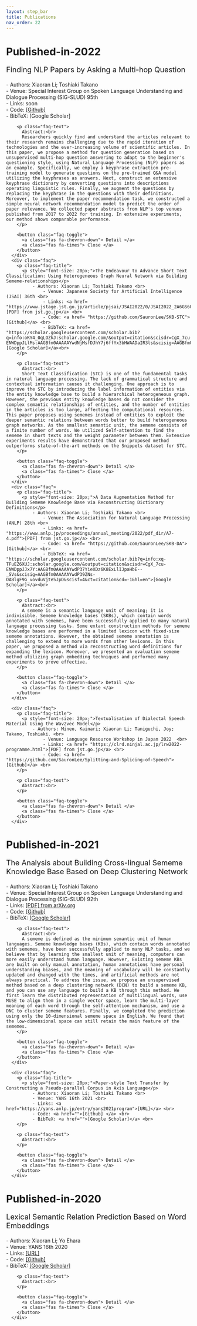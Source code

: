 ```yaml
---
layout: step_bar
title: Publications
nav_order: 22
---
```


# Published-in-2022


<div class="faq-container">
      <div class="faq">
        <p class="faq-title">
          <p style="font-size: 20px;">Finding NLP Papers by Asking a Multi-hop Question</p>
              - Authors: Xiaoran Li; Toshiaki Takano <br>
              - Venue: Special Interest Group on Spoken Language Understanding and Dialogue Processing (SIG-SLUD) 95th <br>
              - Links: soon <br>
              - Code: <a href="https://github.com/SauronLee/Finding-NLP-Papers">[Github] </a> <br>
              - BibTeX: [Google Scholar] <br>
        </p>

        <p class="faq-text">
          Abstract:<br>
          Researchers quickly find and understand the articles relevant to their research remains challenging due to the rapid iteration of technologies and the ever-increasing volume of scientific articles. In this paper, we propose a method for question generation based on unsupervised multi-hop question answering to adapt to the beginner's questioning style, using Natural Language Processing (NLP) papers as an example. Specifically, we employ a keyphrase extraction pre-training model to generate questions on the pre-trained Q&A model utilizing the keyphrases as answers. Next, construct an extensive keyphrase dictionary by converting questions into descriptions operating linguistic rules. Finally, we augment the questions by replacing the keyphrase in the questions with their definitions. Moreover, to implement the paper recommendation task, we constructed a simple neural network recommendation model to predict the order of paper relevance. We collected paper abstracts from NLP's top venues published from 2017 to 2022 for training. In extensive experiments, our method shows comparable performance.
        </p>

        <button class="faq-toggle">
          <a class="fas fa-chevron-down"> Detail </a>
          <a class="fas fa-times"> Close </a>
        </button>
      </div>
      <div class="faq">
        <p class="faq-title">
          <p style="font-size: 20px;">The Endeavour to Advance Short Text Classification: Using Heterogeneous Graph Neural Network via Building Sememe-relationships</p>
              - Authors: Xiaoran Li; Toshiaki Takano <br>
                  - Venue: Japanese Society for Artificial Intelligence (JSAI) 36th <br>
                  - Links: <a href= "https://www.jstage.jst.go.jp/article/pjsai/JSAI2022/0/JSAI2022_2A6GS604/_pdf">[PDF] from jst.go.jp</a> <br> 
                  - Code: <a href= "https://github.com/SauronLee/SKB-STC">[Github]</a> <br>
                  - BibTeX: <a href= "https://scholar.googleusercontent.com/scholar.bib?q=info:oKY4_0qLOZkJ:scholar.google.com/&output=citation&scisdr=CgX_7cu-ENWDppJLlMs:AAGBfm0AAAAAYwdNjMsfDJhY7j6ffYx3bHWAADaIR3ls&scisig=AAGBfm0AAAAAYwdNjD3liggstX3Nys9pX83WhczHAqJ2&scisf=4&ct=citation&cd=-1&hl=en">[Google Scholar]</a><br>
        </p>

        <p class="faq-text">
          Abstract:<br>
          Short Text Classification (STC) is one of the fundamental tasks in natural language processing. The lack of grammatical structure and contextual information causes it challenging. One approach is to improve the STC by introducing the label information of entities via the entity knowledge base to build a hierarchical heterogeneous graph. However, the previous entity knowledge bases do not consider the complex semantic relationships of entities, and the number of entities in the articles is too large, affecting the computational resources. This paper proposes using sememes instead of entities to exploit the deeper semantic relations between words better to build heterogeneous graph networks. As the smallest semantic unit, the sememe consists of a finite number of words. We utilized Self-attention to find the sememe in short texts and the weight parameter between them. Extensive experiments results have demonstrated that our proposed method outperforms state-of-the-art methods on the Snippets dataset for STC.
        </p>

        <button class="faq-toggle">
          <a class="fas fa-chevron-down"> Detail </a>
          <a class="fas fa-times"> Close </a>
        </button>
      </div>
      <div class="faq">
        <p class="faq-title">
          <p style="font-size: 20px;">A Data Augmentation Method for Building Sememe Knowledge Base via Reconstructing Dictionary Definitions</p>
              - Authors: Xiaoran Li; Toshiaki Takano <br>
                  - Venue: The Association for Natural Language Processing (ANLP) 28th <br>
                  - Links: <a href= "https://www.anlp.jp/proceedings/annual_meeting/2022/pdf_dir/A7-4.pdf">[PDF] from jst.go.jp</a> <br> 
                  - Code: <a href= "https://github.com/SauronLee/SKB-DA">[Github]</a> <br>
                  - BibTeX: <a href= "https://scholar.googleusercontent.com/scholar.bib?q=info:xq-TFuEZ6XUJ:scholar.google.com/&output=citation&scisdr=CgX_7cu-ENWDppJJx7Y:AAGBfm0AAAAAYwdP37YieXDz6K8ExLlIJpaHbE--_SVs&scisig=AAGBfm0AAAAAYwdP39ZNs-OABlgF9G_vovduVjte5JpD&scisf=4&ct=citation&cd=-1&hl=en">[Google Scholar]</a><br>
        </p>

        <p class="faq-text">
          Abstract:<br>
          A sememe is a semantic language unit of meaning; it is indivisible. Sememe knowledge bases (SKBs), which contain words annotated with sememes, have been successfully applied to many natural language processing tasks. Some extant construction methods for sememe knowledge bases are performed in a limited lexicon with fixed-size sememe annotations. However, the obtained sememe annotation is challenging to extend to more words from other lexicons. In this paper, we proposed a method via reconstructing word definitions for expanding the lexicon. Moreover, we presented an evaluation sememe method utilizing graph embedding techniques and performed many experiments to prove effective.
        </p>

        <button class="faq-toggle">
          <a class="fas fa-chevron-down"> Detail </a>
          <a class="fas fa-times"> Close </a>
        </button>
      </div>

      <div class="faq">
        <p class="faq-title">
          <p style="font-size: 20px;">Textualisation of Dialectal Speech Material Using the Wav2vec Model</p>
              - Authors: Mineo, Kainari; Xiaoran Li; Taniguchi, Joy; Takano, Toshiaki. <br>
                  - Venue: Language Resource Workshop in Japan 2022  <br>
                  - Links: <a href= "https://clrd.ninjal.ac.jp/lrw2022-programme.html">[PDF] from jst.go.jp</a> <br> 
                  - Code: <a href= "https://github.com/SauronLee/Splitting-and-Splicing-of-Speech">[Github]</a> <br>
        </p>

        <p class="faq-text">
          Abstract:<br>
        </p>

        <button class="faq-toggle">
          <a class="fas fa-chevron-down"> Detail </a>
          <a class="fas fa-times"> Close </a>
        </button>
      </div>
</div> 

# Published-in-2021

<div class="faq-container">
      <div class="faq">
        <p class="faq-title">
          <p style="font-size: 20px;">The Analysis about Building Cross-lingual Sememe Knowledge Base Based on Deep Clustering Network</p>
              - Authors: Xiaoran Li; Toshiaki Takano <br>
              - Venue: Special Interest Group on Spoken Language Understanding and Dialogue Processing (SIG-SLUD) 92th <br>
              - Links: <a href="http://arxiv.org/abs/2208.05462">[PDF] from arXiv.org</a> <br>
              - Code: <a href="">[Github] </a> <br>
              - BibTeX: <a href="">[Google Scholar]</a> <br>
        </p>

        <p class="faq-text">
          Abstract:<br>
          A sememe is defined as the minimum semantic unit of human languages. Sememe knowledge bases (KBs), which contain words annotated with sememes, have been successfully applied to many NLP tasks, and we believe that by learning the smallest unit of meaning, computers can more easily understand human language. However, Existing sememe KBs are built on only manual annotation, human annotations have personal understanding biases, and the meaning of vocabulary will be constantly updated and changed with the times, and artificial methods are not always practical. To address the issue, we propose an unsupervised method based on a deep clustering network (DCN) to build a sememe KB, and you can use any language to build a KB through this method. We first learn the distributed representation of multilingual words, use MUSE to align them in a single vector space, learn the multi-layer meaning of each word through the self-attention mechanism, and use a DNC to cluster sememe features. Finally, we completed the prediction using only the 10-dimensional sememe space in English. We found that the low-dimensional space can still retain the main feature of the sememes. 
        </p>

        <button class="faq-toggle">
          <a class="fas fa-chevron-down"> Detail </a>
          <a class="fas fa-times"> Close </a>
        </button>
      </div>

      <div class="faq">
        <p class="faq-title">
          <p style="font-size: 20px;">Paper-style Text Transfer by Constructing a Pseudo-parallel Corpus in Axis Language</p>
              - Authors: Xiaoran Li; Toshiaki Takano <br>
              - Venue: YANS 16th 2021 <br>
              - Links: <a href="https://yans.anlp.jp/entry/yans2021program">[URL]</a> <br>
              - Code: <a href="">[Github] </a> <br>
              - BibTeX: <a href="">[Google Scholar]</a> <br>
        </p>

        <p class="faq-text">
          Abstract:<br>
        </p>

        <button class="faq-toggle">
          <a class="fas fa-chevron-down"> Detail </a>
          <a class="fas fa-times"> Close </a>
        </button>
      </div>
 
</div>

# Published-in-2020

<div class="faq-container">
        <div class="faq">
        <p class="faq-title">
          <p style="font-size: 20px;">Lexical Semantic Relation Prediction Based on Word Embeddings</p>
              - Authors: Xiaoran Li; Yo Ehara <br>
              - Venue: YANS 16th 2020 <br>
              - Links: <a href="https://yans.anlp.jp/entry/yans2022program">[URL]</a> <br>
              - Code: <a href="">[Github] </a> <br>
              - BibTeX: <a href="">[Google Scholar]</a> <br>
        </p>

        <p class="faq-text">
          Abstract:<br>
        </p>

        <button class="faq-toggle">
          <a class="fas fa-chevron-down"> Detail </a>
          <a class="fas fa-times"> Close </a>
        </button>
      </div>

</div>

<script>
const toggles = document.querySelectorAll('.faq-toggle')

toggles.forEach(toggle => {
    toggle.addEventListener('click', () => {
        toggle.parentNode.classList.toggle('active')
    })
})
</script>